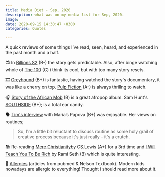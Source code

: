 ```yaml
---
title: Media Diet - Sep, 2020
description: what was on my media list for Sep, 2020.
image: 
date: 2020-09-15 14:30:47 +0300
categories: Quotes

---
```


A quick reviews of some things I’ve read, seen, heard, and experienced in the past month and a half.
<!-- more -->

📺 In [Billions S2](h) (B-) the story gets predictable. Also, after binge watching whole of [The 100](h) (C) i think its cool, but with too many story resets.

🎞 [Greyhound](h) (B+) is fantastic, having watched the story's documentary, it was like a cherry on top. [Pulp Fiction](h) (A-) is always thrillng to watch.

🎧 [Story of the African Mob](h) (B) is a great afropop album. Sam Hunt's [SOUTHSIDE](h) (B+); is a total ear candy. 

🗣 [Tim's interview](h) with Maria’s Papova (B+) was enjoyable. Her views on routines;

> So, I'm a little bit reluctant to discuss routine as some holy grail of creative process because it's just really – it's a crutch.


📚 Re-reading [Mere Christianity](h)by CS.Lewis (A+) for a 3rd time and [I Will Teach You To Be Rich](h) by Rami Seth (B) which is quite interesting. 

🔗 [Allergies](h) (articles from pubmed & Nelson Textbook). Modern kids nowadays are allergic to everything! Thought i should read more about it.


